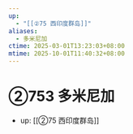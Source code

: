 ```yaml
---
up:
  - "[[②75 西印度群岛]]"
aliases:
  - 多米尼加
ctime: 2025-03-01T13:23:03+08:00
mtime: 2025-10-01T11:40:32+08:00
---
```


# ②753 多米尼加

- up: [[②75 西印度群岛]]

